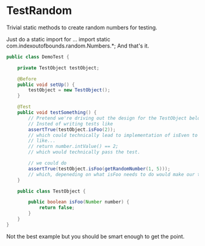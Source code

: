 TestRandom
==========

Trivial static methods to create random numbers for testing.

Just do a static import for ...
  import static com.indexoutofbounds.random.Numbers.*;
And that's it.

```java
public class DemoTest {

    private TestObject testObject;

    @Before
    public void setUp() {
        testObject = new TestObject();
    }

    @Test
    public void testSomething() {
        // Pretend we're driving out the design for the TestObject below.
        // Insted of writing tests like
        assertTrue(testObject.isFoo(2));
        // which could technically lead to implementation of isEven to look
        // like...
        // return number.intValue() == 2;
        // which would technically pass the test.

        // we could do
        assertTrue(testObject.isFoo(getRandomNumber(1, 5)));
        // which, depeneding on what isFoo needs to do would make our tests less fragile.
    }

    public class TestObject {

        public boolean isFoo(Number number) {
            return false;
        }
    }
}
```
Not the best example but you should be smart enough to get the point.
